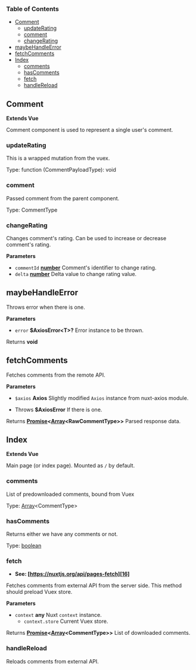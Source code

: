 <!-- Generated by documentation.js. Update this documentation by updating the source code. -->

### Table of Contents

-   [Comment][1]
    -   [updateRating][2]
    -   [comment][3]
    -   [changeRating][4]
-   [maybeHandleError][5]
-   [fetchComments][6]
-   [Index][7]
    -   [comments][8]
    -   [hasComments][9]
    -   [fetch][10]
    -   [handleReload][11]

## Comment

**Extends Vue**

Comment component is used to represent a single user's comment.

### updateRating

This is a wrapped mutation from the vuex.

Type: function (CommentPayloadType): void

### comment

Passed comment from the parent component.

Type: CommentType

### changeRating

Changes comment's rating.
Can be used to increase or decrease comment's rating.

**Parameters**

-   `commentId` **[number][12]** Comment's identifier to change rating.
-   `delta` **[number][12]** Delta value to change rating value.

## maybeHandleError

Throws error when there is one.

**Parameters**

-   `error` **$AxiosError&lt;T>?** Error instance to be thrown.

Returns **void** 

## fetchComments

Fetches comments from the remote API.

**Parameters**

-   `$axios` **Axios** Slightly modified `Axios` instance from nuxt-axios module.


-   Throws **$AxiosError** If there is one.

Returns **[Promise][13]&lt;[Array][14]&lt;RawCommentType>>** Parsed response data.

## Index

**Extends Vue**

Main page (or index page).
Mounted as `/` by default.

### comments

List of predownloaded comments, bound from Vuex

Type: [Array][14]&lt;CommentType>

### hasComments

Returns either we have any comments or not.

Type: [boolean][15]

### fetch

-   **See: [https://nuxtjs.org/api/pages-fetch][16]**

Fetches comments from external API from the server side.
This method should preload Vuex store.

**Parameters**

-   `context` **any** Nuxt `context` instance.
    -   `context.store`  Current Vuex store.

Returns **[Promise][13]&lt;[Array][14]&lt;CommentType>>** List of downloaded comments.

### handleReload

Reloads comments from external API.

[1]: #comment

[2]: #updaterating

[3]: #comment-1

[4]: #changerating

[5]: #maybehandleerror

[6]: #fetchcomments

[7]: #index

[8]: #comments

[9]: #hascomments

[10]: #fetch

[11]: #handlereload

[12]: https://developer.mozilla.org/docs/Web/JavaScript/Reference/Global_Objects/Number

[13]: https://developer.mozilla.org/docs/Web/JavaScript/Reference/Global_Objects/Promise

[14]: https://developer.mozilla.org/docs/Web/JavaScript/Reference/Global_Objects/Array

[15]: https://developer.mozilla.org/docs/Web/JavaScript/Reference/Global_Objects/Boolean

[16]: https://nuxtjs.org/api/pages-fetch

